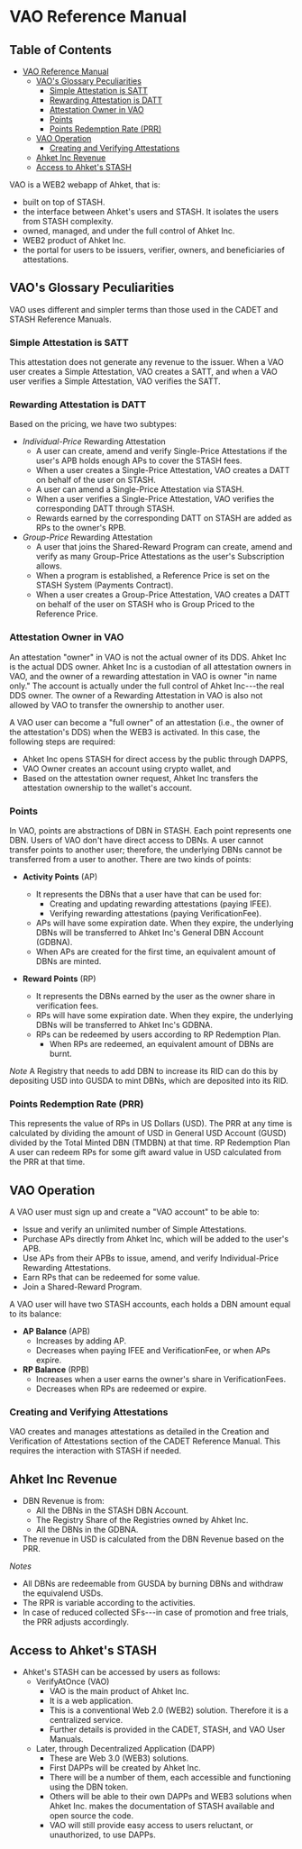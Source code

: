 # VAO Reference Manual

## Table of Contents <!-- omit from toc -->
- [VAO Reference Manual](#markdown-header-vao-reference-manual)
   - [VAO's Glossary Peculiarities](#markdown-header-vaos-glossary-peculiarities)
      - [Simple Attestation is SATT](#markdown-header-simple-attestation-is-satt)
      - [Rewarding Attestation is DATT](#markdown-header-rewarding-attestation-is-datt)
      - [Attestation Owner in VAO](#markdown-header-attestation-owner-in-vao)
      - [Points](#markdown-header-points)
      - [Points Redemption Rate (PRR)](#markdown-header-points-redemption-rate-prr)
   - [VAO Operation](#markdown-header-vao-operation)
      - [Creating and Verifying Attestations](#markdown-header-creating-and-verifying-attestations)
   - [Ahket Inc Revenue](#markdown-header-ahket-inc-revenue)
   - [Access to Ahket's STASH](#markdown-header-access-to-ahkets-stash)

VAO is a WEB2 webapp of Ahket, that is:
- built on top of STASH.
- the interface between Ahket's users and STASH. It isolates the users from STASH complexity.
- owned, managed, and under the full control of Ahket Inc.
- WEB2 product of Ahket Inc.
- the portal for users to be issuers, verifier, owners, and beneficiaries of attestations.

## VAO's Glossary Peculiarities
VAO uses different and simpler terms than those used in the CADET and STASH Reference Manuals.

### Simple Attestation is SATT

This attestation does not generate any revenue to the issuer. When a VAO user creates a Simple Attestation, VAO creates a SATT, and when a VAO user verifies a Simple Attestation, VAO verifies the SATT.

### Rewarding Attestation is DATT

Based on the pricing, we have two subtypes:
- *Individual-Price* Rewarding Attestation
   - A user can create, amend and verify Single-Price Attestations if the user's APB holds enough APs to cover the STASH fees.
   - When a user creates a Single-Price Attestation, VAO creates a DATT on behalf of the user on STASH.
   - A user can amend a Single-Price Attestation via STASH.
   - When a user verifies a Single-Price Attestation, VAO verifies the corresponding DATT through STASH.
   - Rewards earned by the corresponding DATT on STASH are added as RPs to the owner's RPB.
- *Group-Price* Rewarding Attestation
   - A user that joins the Shared-Reward Program can create, amend and verify as many Group-Price Attestations as the user's Subscription allows.
   - When a program is established, a Reference Price is set on the STASH System (Payments Contract).
   - When a user creates a Group-Price Attestation, VAO creates a DATT on behalf of the user on STASH who is Group Priced to the Reference Price.


### Attestation Owner in VAO

An attestation "owner" in VAO is not the actual owner of its DDS. Ahket Inc is the actual DDS owner. Ahket Inc is a custodian of all attestation owners in VAO, and the owner of a rewarding attestation in VAO is owner "in name only." The account is actually under the full control of Ahket Inc---the real DDS owner. 
The owner of a Rewarding Attestation in VAO is also not allowed by VAO to transfer the ownership to another user.

A VAO user can become a "full owner" of an attestation (i.e., the owner of the attestation's DDS) when the WEB3 is activated. In this case, the following steps are required:
- Ahket Inc opens STASH for direct access by the public through DAPPS,
- VAO Owner creates an account using crypto wallet, and
- Based on the attestation owner request, Ahket Inc transfers the attestation ownership to the wallet's account.

### Points

In VAO, points are abstractions of DBN in STASH. Each point represents one DBN. Users of VAO don't have direct access to DBNs.
A user cannot transfer points to another user; therefore, the underlying DBNs cannot be transferred from a user to another.
There are two kinds of points:

- **Activity Points** (AP)
   - It represents the DBNs that a user have that can be used for:
      - Creating and updating rewarding attestations (paying IFEE).
      - Verifying rewarding attestations (paying VerificationFee).
   - APs will have some expiration date. When they expire, the underlying DBNs will be transferred to Ahket Inc's General DBN Account (GDBNA).
   - When APs are created for the first time, an equivalent amount of DBNs are minted.

- **Reward Points** (RP)
   - It represents the DBNs earned by the user as the owner share in verification fees.
   - RPs will have some expiration date. When they expire, the underlying DBNs will be transferred to Ahket Inc's GDBNA.
   - RPs can be redeemed by users according to RP Redemption Plan.
      - When RPs are redeemed, an equivalent amount of DBNs are burnt.

*Note* A Registry that needs to add DBN to increase its RID can do this by depositing USD into GUSDA to mint DBNs, which are deposited into its RID.

### Points Redemption Rate (PRR)

This represents the value of RPs in US Dollars (USD).
The PRR at any time is calculated by dividing the amount of USD in General USD Account (GUSD) divided by the Total Minted DBN (TMDBN) at that time.
RP Redemption Plan
A user can redeem RPs for some gift award value in USD calculated from the PRR at that time.

## VAO Operation

A VAO user must sign up and create a "VAO account" to be able to:
- Issue and verify an unlimited number of Simple Attestations.
- Purchase APs directly from Ahket Inc, which will be added to the user's APB.
- Use APs from their APBs to issue, amend, and verify Individual-Price Rewarding Attestations.
- Earn RPs that can be redeemed for some value.
- Join a Shared-Reward Program.

A VAO user will have two STASH accounts, each holds a DBN amount equal to its balance:
- **AP Balance** (APB)
   - Increases by adding AP.
   - Decreases when paying IFEE and VerificationFee, or when APs expire.
- **RP Balance** (RPB)
   - Increases when a user earns the owner's share in VerificationFees.
   - Decreases when RPs are redeemed or expire.   

### Creating and Verifying Attestations
VAO creates and manages attestations as detailed in the Creation and Verification of Attestations section of the CADET Reference Manual. This requires the interaction with STASH if needed.

## Ahket Inc Revenue

- DBN Revenue is from:
   - All the DBNs in the STASH DBN Account.
   - The Registry Share of the Registries owned by Ahket Inc.
   - All the DBNs in the GDBNA.
- The revenue in USD is calculated from the DBN Revenue based on the PRR.

*Notes*
- All DBNs are redeemable from GUSDA by burning DBNs and withdraw the equivalend USDs.
- The RPR is variable according to the activities.
- In case of reduced collected SFs---in case of promotion and free trials, the PRR adjusts accordingly.

## Access to Ahket's STASH
- Ahket's STASH can be accessed by users as follows:
   - VerifyAtOnce (VAO)
      - VAO is the main product of Ahket Inc.
      - It is a web application.
      - This is a conventional Web 2.0 (WEB2) solution. Therefore it is a centralized service.
      - Further details is provided in the CADET, STASH, and VAO User Manuals.
   - Later, through Decentralized Application (DAPP)
      - These are Web 3.0 (WEB3) solutions.
      - First DAPPs will be created by Ahket Inc.
      - There will be a number of them, each accessible and functioning using the DBN token.
      - Others will be able to their own DAPPs and WEB3 solutions when Ahket Inc. makes the documentation of STASH available and open source the code.
      - VAO will still provide easy access to users reluctant, or unauthorized, to use DAPPs.